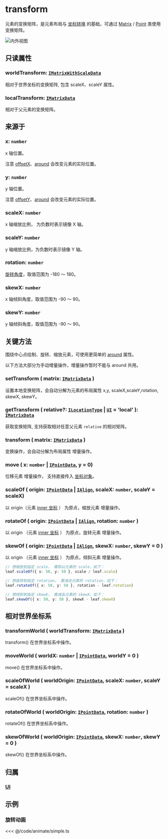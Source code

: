 <script setup>
import Case from '/component/Case.vue'
</script>

# transform

元素的变换矩阵，是元素布局与 [坐标转换](./point/) 的基础，可通过 [Matrix](/reference/math/Matrix.md) / [Point](/reference/math/Point.md) 类使用变换矩阵。

![内外视图](/svg/outer-inner.svg)

## 只读属性

### worldTransform: [`IMatrixWithScaleData`](/api/interfaces/IMatrixWithScaleData.md)

相对于世界坐标的变换矩阵, 包含 scaleX、scaleY 属性。

### localTransform: [`IMatrixData`](/api/interfaces/IMatrixData.md)

相对于父元素的变换矩阵。

## 来源于

### x: `number`

x 轴位置。

注意 [offsetX](/reference/property/layout#偏移属性)、[around](/reference/property/around) 会改变元素的实际位置。

### y: `number`

y 轴位置。

注意 [offsetY](/reference/property/layout#偏移属性)、[around](/reference/property/around) 会改变元素的实际位置。

### scaleX: `number`

x 轴缩放比例， 为负数时表示镜像 X 轴。

### scaleY: `number`

y 轴缩放比例，为负数时表示镜像 Y 轴。

### rotation: `number`

[旋转角度](../interface/math/Math.md#rotation)，取值范围为 -180 ～ 180。

### skewX: `number`

x 轴倾斜角度，取值范围为 -90 ～ 90。

### skewY: `number`

y 轴倾斜角度，取值范围为 -90 ～ 90。

## 关键方法

围绕中心点绘制、旋转、缩放元素，可使用更简单的 [around](./around.md) 属性。

以下方法大部分为手动增量操作，增量操作暂时不能与 around 共用。

### setTransform ( matrix: [`IMatrixData`](/api/interfaces/IMatrixData.md) )

设置本地变换矩阵，会自动分解为元素的布局属性 x,y, scaleX,scaleY,rotation, skewX, skewY。

### getTransform ( relative?: [`ILocationType`](/api/modules.md#ilocationtype) | [`UI`](/reference/display/UI.md) = 'local' ): [`IMatrixData`](/api/interfaces/IMatrixData.md)

获取变换矩阵, 支持获取相对任意父元素 `relative` 的相对矩阵。

### transform ( matrix: [`IMatrixData`](/api/interfaces/IMatrixData.md) )

变换操作，会自动分解为布局属性 <badge>增量操作</badge>。

### move ( x: `number` | [`IPointData`](../interface/math/Math#ipointdata), y = 0)

位移元素 <badge>增量操作</badge>， 支持直接传入 [坐标对象](/reference/interface/math/Math#ipointdata)。

### scaleOf ( origin: [`IPointData`](../interface/math/Math#ipointdata) | [`IAlign`](/reference/interface/math/Math.md#ialign), scaleX: `number`, scaleY = scaleX)

以 origin（元素 [inner 坐标](/guide/basic/coordinate.md) ） 为原点，缩放元素 <badge>增量操作</badge>。

### rotateOf ( origin: [`IPointData`](../interface/math/Math#ipointdata) | [`IAlign`](/reference/interface/math/Math.md#ialign), rotation: `number` )

以 origin （元素 [inner 坐标](/guide/basic/coordinate.md) ） 为原点，旋转元素 <badge>增量操作</badge>。

### skewOf ( origin: [`IPointData`](../interface/math/Math#ipointdata) | [`IAlign`](/reference/interface/math/Math.md#ialign), skewX: `number`, skewY = 0 )

以 origin （元素 [inner 坐标](/guide/basic/coordinate.md) ） 为原点，倾斜元素 <badge>增量操作</badge>。

```ts
// 想缩放到指定 scale， 需除以元素的 scale，如下：
leaf.scaleOf({ x: 50, y: 50 }, scale / leaf.scale)

// 想旋转到指定 rotation， 需减去元素的 rotation，如下：
leaf.rotateOf({ x: 50, y: 50 }, rotation - leaf.rotation)

// 想倾斜到指定 skewX， 需减去元素的 skewX，如下：
leaf.skewOf({ x: 50, y: 50 }, skewX - leaf.skewX)
```

## 相对世界坐标系

### transformWorld ( worldTransform: [`IMatrixData`](/api/interfaces/IMatrixData.md) )

transform() 在世界坐标系中操作。

### moveWorld ( worldX: `number` | [`IPointData`](../interface/math/Math#ipointdata), worldY = 0 )

move() 在世界坐标系中操作。

### scaleOfWorld ( worldOrigin: [`IPointData`](../interface/math/Math#ipointdata), scaleX: `number`, scaleY = scaleX )

scaleOf() 在世界坐标系中操作。

### rotateOfWorld ( worldOrigin: [`IPointData`](../interface/math/Math#ipointdata), rotation: `number` )

rotateOf() 在世界坐标系中操作。

### skewOfWorld ( worldOrigin: [`IPointData`](../interface/math/Math#ipointdata), skewX: `number`, skewY = 0 )

skewOf() 在世界坐标系中操作。

## 归属

### [UI](/reference/display/UI.md#盒子-变换)

## 示例

<case name="RectAnimate" index=0></case>

### 旋转动画

<<< @/code/animate/simple.ts

